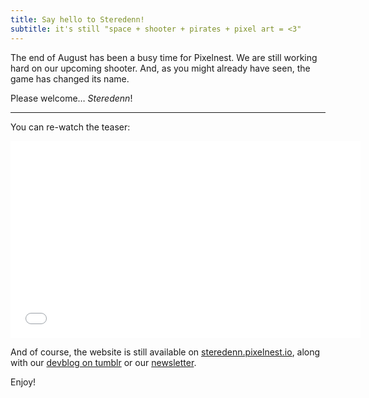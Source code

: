 ```yaml
---
title: Say hello to Steredenn!
subtitle: it's still "space + shooter + pirates + pixel art = <3"
---
```


The end of August has been a busy time for Pixelnest. We are still working hard on our upcoming shooter. And, as you might already have seen, the game has changed its name.

Please welcome… _Steredenn_!

---

You can re-watch the teaser:

<iframe width="560" height="315" src="//www.youtube.com/embed/ydeg_N86gBw?rel=0" frameborder="0" allowfullscreen></iframe>

And of course, the website is still available on [steredenn.pixelnest.io](http://steredenn.pixelnest.io), along with our [devblog on tumblr](http://steredenn-game.tumblr.com) or our [newsletter](http://pixelnest.us3.list-manage1.com/subscribe?u=cb1093a5798d3677ea320108b&id=55e71ae780).

Enjoy!
